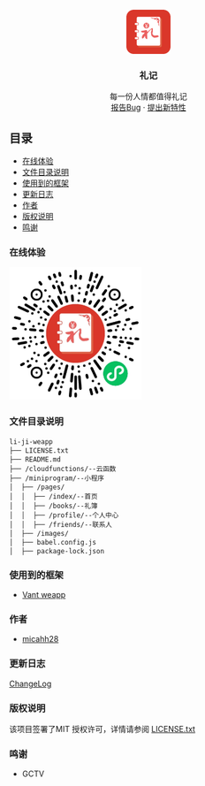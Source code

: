 <p align="center">
  <a href="https://github.com/micahh28/li-ji-weapp">
    <img src="doc/logo.png" alt="Logo" width="80" height="80">
  </a>

  <h3 align="center">礼记</h3>
  <p align="center">
    每一份人情都值得礼记
    <br />
    <a href="https://github.com/micahh28/li-ji-weapp/issues">报告Bug</a>
    ·
    <a href="https://github.com/micahh28/li-ji-weapp/issues">提出新特性</a>
  </p>

</p>

 
## 目录

- [在线体验](#在线体验)
- [文件目录说明](#文件目录说明)
- [使用到的框架](#使用到的框架)
- [更新日志](#更新日志)
- [作者](#作者)
- [版权说明](#版权说明)
- [鸣谢](#鸣谢)

### 在线体验
 <img src="doc/code.png" alt="Logo" width="240" height="240">

### 文件目录说明

```
li-ji-weapp 
├── LICENSE.txt
├── README.md
├── /cloudfunctions/--云函数
├── /miniprogram/--小程序
│  ├── /pages/
│  │  ├── /index/--首页
│  │  ├── /books/--礼簿
│  │  ├── /profile/--个人中心
│  │  ├── /friends/--联系人
│  ├── /images/
│  ├── babel.config.js
│  ├── package-lock.json
```

### 使用到的框架

- [Vant weapp](https://github.com/youzan/vant-weapp)

### 作者

- [micahh28](https://github.com/micahh28)


### 更新日志

[ChangeLog](https://github.com/micahh28/li-ji-weapp/releases)

### 版权说明

该项目签署了MIT 授权许可，详情请参阅 [LICENSE.txt](https://github.com/micahh28/li-ji-weapp/blob/master/LICENSE)

### 鸣谢

- GCTV

<!-- links -->
[license-url]: https://github.com/micahh28/li-ji-weapp/blob/master/LICENSE.txt

